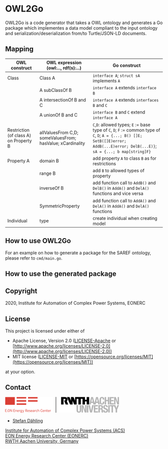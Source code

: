 # OWL2Go

OWL2Go is a code generator that takes a OWL ontology and generates a Go package which implementes a data model compliant to the input ontology and serialization/deserialization from/to Turtle/JSON-LD documents.

## Mapping

OWL construct | OWL expression (owl:..., rdf(s):...) | Go construct
--- | ---| ---
Class | Class A | ```interface A```; ```struct sA``` implements ```A```
 | | A subClassOf B | ```interface A``` extends ```interface B```
 | | A intersectionOf B and C | ```interface A``` extends ```interfaces B``` and ```C```
 | | A unionOf B and C | ```interface B``` and ```C``` extend ```interface A```
Restriction (of class A) on Property B | allValuesFrom C,D; someValuesFrom; hasValue; xCardinality | ```C```,```D```: allowed types; ```E``` := base type of ```C```, ```D```; ```F``` := common type of ```C```, ```D```; ```A = {...; B() []E; SetB([]E)error; AddB(...E)error; DelB(...E)}```; ```sA = {...; b map[string]F}```
Property A | domain B | add property ```A``` to class ```B``` as for restrictions
 | | range B | add ```B``` to allowed types of property
 | | inverseOf B | add function call to ```AddB()``` and ```DelB()``` in ```AddA()``` and ```DelA()``` functions and vice versa
 | | SymmetricProperty | add function call to ```AddA()``` and ```DelA()``` in ```AddA()``` and ```DelA()``` functions
Individual | type | create individual when creating model

## How to use OWL2Go

For an example on how to generate a package for the SAREF ontology, please refer to ```cmd/main.go```.

## How to use the generated package

## Copyright

2020, Institute for Automation of Complex Power Systems, EONERC

## License

This project is licensed under either of

- Apache License, Version 2.0 ([LICENSE-Apache](LICENSE-Apache) or [http://www.apache.org/licenses/LICENSE-2.0](http://www.apache.org/licenses/LICENSE-2.0))
- MIT license ([LICENSE-MIT](LICENSE-MIT) or [https://opensource.org/licenses/MIT](https://opensource.org/licenses/MIT))

at your option.

## Contact

[![EONERC ACS Logo](docs/eonerc_logo.png)](http://www.acs.eonerc.rwth-aachen.de)

- [Stefan Dähling](mailto:sdaehling@eonerc.rwth-aachen.de)

[Institute for Automation of Complex Power Systems (ACS)](http://www.acs.eonerc.rwth-aachen.de)  
[EON Energy Research Center (EONERC)](http://www.eonerc.rwth-aachen.de)  
[RWTH Aachen University, Germany](http://www.rwth-aachen.de)

